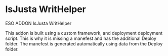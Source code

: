 # IsJusta WritHelper
ESO ADDON IsJusta WritHelper

This addon is built using a custom framework, and deployment deployment script. This is why it is missing a manefest and has the additional Deploy folder.
The manefest is generated automatically using data from the Deploy folder.
